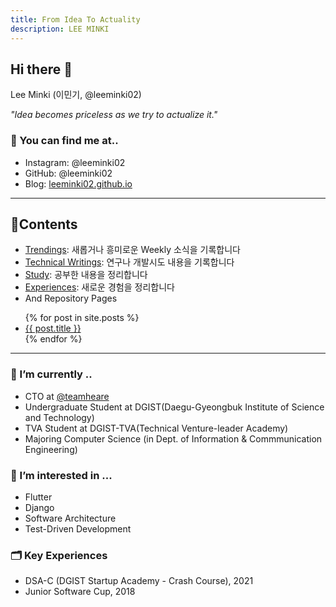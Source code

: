 ```yaml
---
title: From Idea To Actuality
description: LEE MINKI
---
```


## Hi there 👋
Lee Minki (이민기, @leeminki02)

*"Idea becomes priceless as we try to actualize it."*

### 🔎 You can find me at..
- Instagram: @leeminki02
- GitHub: @leeminki02
- Blog: [leeminki02.github.io](https://leeminki02.github.io)

---

## 📌Contents
- [Trendings](./trendings/): 새롭거나 흥미로운 Weekly 소식을 기록합니다
- [Technical Writings](./writings/): 연구나 개발시도 내용을 기록합니다
- [Study](./studies/): 공부한 내용을 정리합니다
- [Experiences](./experiences/): 새로운 경험을 정리합니다
- And Repository Pages

<ul>
  {% for post in site.posts %}
    <li>
      <a href="{{ post.url }}">{{ post.title }}</a>
    </li>
  {% endfor %}
</ul>

---

### 🔭 I’m currently ..
- CTO at [@teamheare](https://github.com/teamheare)
- Undergraduate Student at DGIST(Daegu-Gyeongbuk Institute of Science and Technology)
- TVA Student at DGIST-TVA(Technical Venture-leader Academy)
- Majoring Computer Science (in Dept. of Information & Commmunication Engineering)

### 🌱 I’m interested in ...
- Flutter
- Django
- Software Architecture
- Test-Driven Development

### 🗂 Key Experiences
- DSA-C (DGIST Startup Academy - Crash Course), 2021
- Junior Software Cup, 2018
